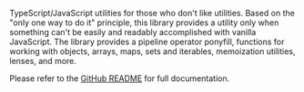 <!-- README for NPM; the one for GitHub is in .github directory. -->

TypeScript/JavaScript utilities for those who don't like utilities. Based on the "only one way to do it" principle, this library provides a utility only when something can't be easily and readably accomplished with vanilla JavaScript. The library provides a pipeline operator ponyfill, functions for working with objects, arrays, maps, sets and iterables, memoization utilities, lenses, and more.

Please refer to the [GitHub README](https://github.com/ivan7237d/antiutils) for full documentation.
